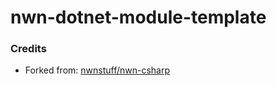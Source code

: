 # nwn-dotnet-module-template

### Credits ###
* Forked from: [nwnstuff/nwn-csharp](https://github.com/nwnstuff/nwn-csharp/)
